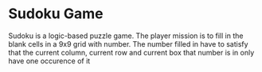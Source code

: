 # Sudoku Game

Sudoku is a logic-based puzzle game. The player mission is to fill in the blank cells in a 9x9 grid with number. The number filled in have to satisfy that the current column, current row and current box that number is in only have one occurence of it 
